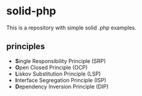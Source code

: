 # solid-php
This is a repository with simple solid .php examples.

## principles
<ul>
    <li><strong>S</strong>ingle Responsibility Principle (SRP)</li>
    <li><strong>O</strong>pen Closed Principle (OCP)</li>
    <li><strong>L</strong>iskov Substitution Principle (LSP)</li>
    <li><strong>I</strong>nterface Segregation Principle (ISP)</li>
    <li><strong>D</strong>ependency Inversion Principle (DIP)</li>
</ul>